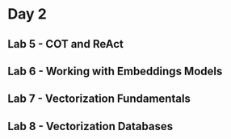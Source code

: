 # Day 2

## Lab 5 - COT and ReAct

## Lab 6 - Working with Embeddings Models

## Lab 7 - Vectorization Fundamentals

## Lab 8 - Vectorization Databases
